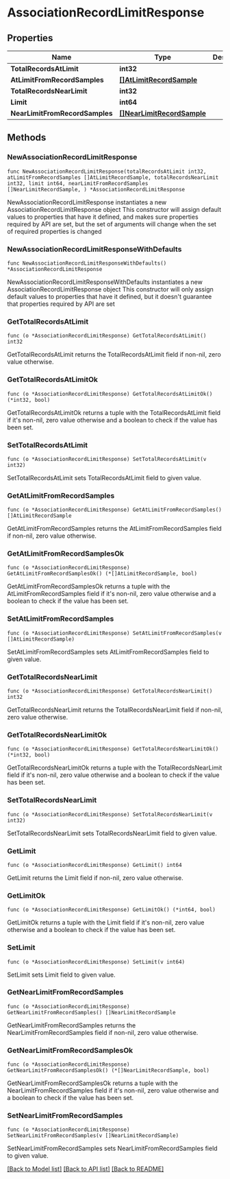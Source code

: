 # AssociationRecordLimitResponse

## Properties

Name | Type | Description | Notes
------------ | ------------- | ------------- | -------------
**TotalRecordsAtLimit** | **int32** |  | 
**AtLimitFromRecordSamples** | [**[]AtLimitRecordSample**](AtLimitRecordSample.md) |  | 
**TotalRecordsNearLimit** | **int32** |  | 
**Limit** | **int64** |  | 
**NearLimitFromRecordSamples** | [**[]NearLimitRecordSample**](NearLimitRecordSample.md) |  | 

## Methods

### NewAssociationRecordLimitResponse

`func NewAssociationRecordLimitResponse(totalRecordsAtLimit int32, atLimitFromRecordSamples []AtLimitRecordSample, totalRecordsNearLimit int32, limit int64, nearLimitFromRecordSamples []NearLimitRecordSample, ) *AssociationRecordLimitResponse`

NewAssociationRecordLimitResponse instantiates a new AssociationRecordLimitResponse object
This constructor will assign default values to properties that have it defined,
and makes sure properties required by API are set, but the set of arguments
will change when the set of required properties is changed

### NewAssociationRecordLimitResponseWithDefaults

`func NewAssociationRecordLimitResponseWithDefaults() *AssociationRecordLimitResponse`

NewAssociationRecordLimitResponseWithDefaults instantiates a new AssociationRecordLimitResponse object
This constructor will only assign default values to properties that have it defined,
but it doesn't guarantee that properties required by API are set

### GetTotalRecordsAtLimit

`func (o *AssociationRecordLimitResponse) GetTotalRecordsAtLimit() int32`

GetTotalRecordsAtLimit returns the TotalRecordsAtLimit field if non-nil, zero value otherwise.

### GetTotalRecordsAtLimitOk

`func (o *AssociationRecordLimitResponse) GetTotalRecordsAtLimitOk() (*int32, bool)`

GetTotalRecordsAtLimitOk returns a tuple with the TotalRecordsAtLimit field if it's non-nil, zero value otherwise
and a boolean to check if the value has been set.

### SetTotalRecordsAtLimit

`func (o *AssociationRecordLimitResponse) SetTotalRecordsAtLimit(v int32)`

SetTotalRecordsAtLimit sets TotalRecordsAtLimit field to given value.


### GetAtLimitFromRecordSamples

`func (o *AssociationRecordLimitResponse) GetAtLimitFromRecordSamples() []AtLimitRecordSample`

GetAtLimitFromRecordSamples returns the AtLimitFromRecordSamples field if non-nil, zero value otherwise.

### GetAtLimitFromRecordSamplesOk

`func (o *AssociationRecordLimitResponse) GetAtLimitFromRecordSamplesOk() (*[]AtLimitRecordSample, bool)`

GetAtLimitFromRecordSamplesOk returns a tuple with the AtLimitFromRecordSamples field if it's non-nil, zero value otherwise
and a boolean to check if the value has been set.

### SetAtLimitFromRecordSamples

`func (o *AssociationRecordLimitResponse) SetAtLimitFromRecordSamples(v []AtLimitRecordSample)`

SetAtLimitFromRecordSamples sets AtLimitFromRecordSamples field to given value.


### GetTotalRecordsNearLimit

`func (o *AssociationRecordLimitResponse) GetTotalRecordsNearLimit() int32`

GetTotalRecordsNearLimit returns the TotalRecordsNearLimit field if non-nil, zero value otherwise.

### GetTotalRecordsNearLimitOk

`func (o *AssociationRecordLimitResponse) GetTotalRecordsNearLimitOk() (*int32, bool)`

GetTotalRecordsNearLimitOk returns a tuple with the TotalRecordsNearLimit field if it's non-nil, zero value otherwise
and a boolean to check if the value has been set.

### SetTotalRecordsNearLimit

`func (o *AssociationRecordLimitResponse) SetTotalRecordsNearLimit(v int32)`

SetTotalRecordsNearLimit sets TotalRecordsNearLimit field to given value.


### GetLimit

`func (o *AssociationRecordLimitResponse) GetLimit() int64`

GetLimit returns the Limit field if non-nil, zero value otherwise.

### GetLimitOk

`func (o *AssociationRecordLimitResponse) GetLimitOk() (*int64, bool)`

GetLimitOk returns a tuple with the Limit field if it's non-nil, zero value otherwise
and a boolean to check if the value has been set.

### SetLimit

`func (o *AssociationRecordLimitResponse) SetLimit(v int64)`

SetLimit sets Limit field to given value.


### GetNearLimitFromRecordSamples

`func (o *AssociationRecordLimitResponse) GetNearLimitFromRecordSamples() []NearLimitRecordSample`

GetNearLimitFromRecordSamples returns the NearLimitFromRecordSamples field if non-nil, zero value otherwise.

### GetNearLimitFromRecordSamplesOk

`func (o *AssociationRecordLimitResponse) GetNearLimitFromRecordSamplesOk() (*[]NearLimitRecordSample, bool)`

GetNearLimitFromRecordSamplesOk returns a tuple with the NearLimitFromRecordSamples field if it's non-nil, zero value otherwise
and a boolean to check if the value has been set.

### SetNearLimitFromRecordSamples

`func (o *AssociationRecordLimitResponse) SetNearLimitFromRecordSamples(v []NearLimitRecordSample)`

SetNearLimitFromRecordSamples sets NearLimitFromRecordSamples field to given value.



[[Back to Model list]](../README.md#documentation-for-models) [[Back to API list]](../README.md#documentation-for-api-endpoints) [[Back to README]](../README.md)


